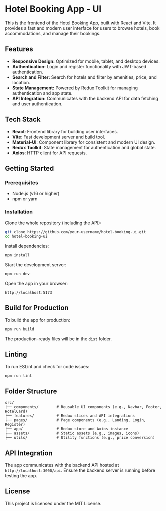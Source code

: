 # Hotel Booking App - UI

This is the frontend of the Hotel Booking App, built with React and Vite. It provides a fast and modern user interface for users to browse hotels, book accommodations, and manage their bookings.

## Features

- **Responsive Design:** Optimized for mobile, tablet, and desktop devices.
- **Authentication:** Login and register functionality with JWT-based authentication.
- **Search and Filter:** Search for hotels and filter by amenities, price, and location.
- **State Management:** Powered by Redux Toolkit for managing authentication and app state.
- **API Integration:** Communicates with the backend API for data fetching and user authentication.

## Tech Stack

- **React**: Frontend library for building user interfaces.
- **Vite**: Fast development server and build tool.
- **Material-UI**: Component library for consistent and modern UI design.
- **Redux Toolkit**: State management for authentication and global state.
- **Axios**: HTTP client for API requests.

## Getting Started

### Prerequisites

- Node.js (v16 or higher)
- npm or yarn

### Installation

Clone the whole repository (including the API):

```sh
git clone https://github.com/your-username/hotel-booking-ui.git
cd hotel-booking-ui
```

Install dependencies:

```sh
npm install
```

Start the development server:

```sh
npm run dev
```

Open the app in your browser:

```
http://localhost:5173
```

## Build for Production

To build the app for production:

```sh
npm run build
```

The production-ready files will be in the `dist` folder.

## Linting

To run ESLint and check for code issues:

```sh
npm run lint
```

## Folder Structure

```
src/
├── components/        # Reusable UI components (e.g., Navbar, Footer, HotelCard)
├── features/          # Redux slices and API integrations
├── pages/             # Page components (e.g., Landing, Login, Register)
├── app/               # Redux store and Axios instance
├── assets/            # Static assets (e.g., images, icons)
├── utils/             # Utility functions (e.g., price conversion)
```

## API Integration

The app communicates with the backend API hosted at `http://localhost:3000/api`. Ensure the backend server is running before testing the app.

## License

This project is licensed under the MIT License.

